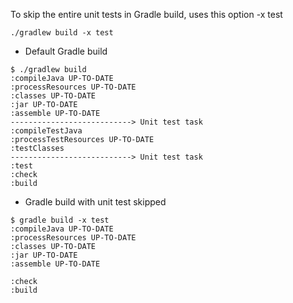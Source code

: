 To skip the entire unit tests in Gradle build, uses this option -x test
```
./gradlew build -x test
```

* Default Gradle build
```
$ ./gradlew build
:compileJava UP-TO-DATE
:processResources UP-TO-DATE
:classes UP-TO-DATE
:jar UP-TO-DATE
:assemble UP-TO-DATE
---------------------------> Unit test task
:compileTestJava
:processTestResources UP-TO-DATE
:testClasses
---------------------------> Unit test task
:test
:check
:build
```

* Gradle build with unit test skipped
```
$ gradle build -x test
:compileJava UP-TO-DATE
:processResources UP-TO-DATE
:classes UP-TO-DATE
:jar UP-TO-DATE
:assemble UP-TO-DATE

:check
:build
```
